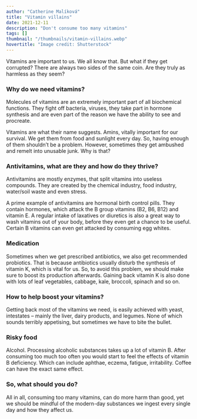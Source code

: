 ```yaml
---
author: "Catherine Malíková"
title: "Vitamin villains"
date: 2021-12-11
description: "Don't consume too many vitamins"
tags: []
thumbnail: "/thumbnails/vitamin-villains.webp"
hovertitle: "Image credit: Shutterstock"
---
```

Vitamins are important to us. We all know that. But what if they get corrupted? There are always two sides of the same coin. Are they truly as harmless as they seem?

### Why do we need vitamins?

Molecules of vitamins are an extremely important part of all biochemical functions. They fight off bacteria, viruses, they take part in hormone synthesis and are even part of the reason we have the ability to see and procreate.

Vitamins are what their name suggests. Amins, vitally important for our survival. We get them from food and sunlight every day. So, having enough of them shouldn’t be a problem. However, sometimes they get ambushed and remelt into unusable junk. Why is that?

### Antivitamins, what are they and how do they thrive?

Antivitamins are mostly enzymes, that split vitamins into useless compounds. They are created by the chemical industry, food industry, water/soil waste and even stress.

A prime example of antivitamins are hormonal birth control pills. They contain hormones, which attack the B group vitamins (B2, B6, B12) and vitamin E. A regular intake of laxatives or diuretics is also a great way to wash vitamins out of your body, before they even get a chance to be useful. Certain B vitamins can even get attacked by consuming egg whites.

### Medication

Sometimes when we get prescribed antibiotics, we also get recommended probiotics. That is because antibiotics usually disturb the synthesis of vitamin K, which is vital for us. So, to avoid this problem, we should make sure to boost its production afterwards. Gaining back vitamin K is also done with lots of leaf vegetables, cabbage, kale, broccoli, spinach and so on.

### How to help boost your vitamins?

Getting back most of the vitamins we need, is easily achieved with yeast, intestates – mainly the liver, dairy products, and legumes. None of which sounds terribly appetising, but sometimes we have to bite the bullet.

### Risky food

Alcohol. Processing alcoholic substances takes up a lot of vitamin B. After consuming too much too often you would start to feel the effects of vitamin B deficiency. Which can include aphthae, eczema, fatigue, irritability. Coffee can have the exact same effect.

### So, what should you do?

All in all, consuming too many vitamins, can do more harm than good, yet we should be mindful of the modern-day substances we ingest every single day and how they affect us.

